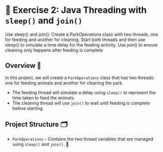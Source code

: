# 🌳 Exercise 2: Java Threading with `sleep()` and `join()`

Use sleep() and join(): Create a ParkOperations class with two threads, one for feeding
and another for cleaning. Start both threads and then use sleep() to simulate a time delay
for the feeding activity. Use join() to ensure cleaning only happens after feeding is complete

## Overview 📜
In this project, we will create a `ParkOperations` class that has two threads: one for feeding animals and another for cleaning the park.
- The feeding thread will simulate a delay using `sleep()` to represent the time taken to feed the animals.
- The cleaning thread will use `join()` to wait until feeding is complete before starting.

## Project Structure 🗂️
- `ParkOperations` – Contains the two thread variables that are managed using `sleep()` and `join()`. 🚀

